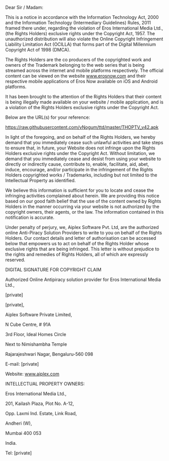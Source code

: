 Dear Sir / Madam:

This is a notice in accordance with the Information Technology Act, 2000 and the Information Technology (Intermediary Guidelines) Rules, 2011 framed there under, regarding the violation of Eros International Media Ltd., (the Rights Holders) exclusive rights under the Copyright Act, 1957. The unauthorized distribution will also violate the Online Copyright Infringement Liability Limitation Act (OCILLA) that forms part of the Digital Millennium Copyright Act of 1998 (DMCA).

The Rights Holders are the co producers of the copyrighted work and owners of the Trademark belonging to the web series that is being streamed across the internet and mobile platforms respectively. The official content can be viewed on the website www.erosnow.com and their respective mobile applications of Eros Now available on iOS and Android platforms.

It has been brought to the attention of the Rights Holders that their content is being illegally made available on your website / mobile application, and is a violation of the Rights Holders exclusive rights under the Copyright Act.

Below are the URL(s) for your reference:

https://raw.githubusercontent.com/vNogum/ttd/master/THOPTV_v42.apk

In light of the foregoing, and on behalf of the Rights Holders, we hereby demand that you immediately cease such unlawful activities and take steps to ensure that, in future, your Website does not infringe upon the Rights Holders exclusive rights under the Copyright Act. Without limitation, we demand that you immediately cease and desist from using your website to directly or indirectly cause, contribute to, enable, facilitate, aid, abet, induce, encourage, and/or participate in the infringement of the Rights Holders copyrighted works / Trademarks, including but not limited to the Intellectual Property as identified.

We believe this information is sufficient for you to locate and cease the infringing activities complained about herein. We are providing this notice based on our good faith belief that the use of the content owned by Rights Holders in the manner occurring via your website is not authorized by the copyright owners, their agents, or the law. The information contained in this notification is accurate.

Under penalty of perjury, we, Aiplex Software Pvt. Ltd, are the authorized online Anti-Piracy Solution Providers to write to you on behalf of the Rights Holders. Our contact details and letter of authorisation can be accessed below that empowers us to act on behalf of the Rights Holder whose exclusive rights that are being infringed. This letter is without prejudice to the rights and remedies of Rights Holders, all of which are expressly reserved.

DIGITAL SIGNATURE FOR COPYRIGHT CLAIM

Authorized Online Antipiracy solution provider for Eros International Media Ltd.,

[private]

[private],

Aiplex Software Private Limited,

N Cube Centre, # 91A

3rd Floor, Ideal Homes Circle

Next to Nimishambha Temple

Rajarajeshwari Nagar, Bengaluru-560 098

E-mail: [private]

Website: www.aiplex.com

INTELLECTUAL PROPERTY OWNERS:

Eros International Media Ltd.,

201, Kailash Plaza, Plot No. A-12,

Opp. Laxmi Ind. Estate, Link Road,

Andheri (W),

Mumbai 400 053

India.

Tel: [private]
